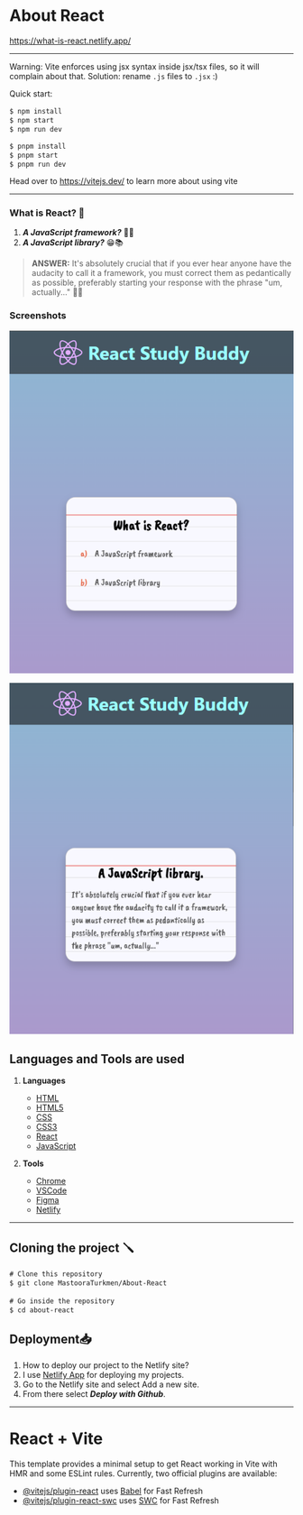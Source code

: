 # About React

https://what-is-react.netlify.app/

---

Warning: Vite enforces using jsx syntax inside jsx/tsx files, so it will complain about that. Solution: rename `.js` files to `.jsx` :)

Quick start:

```
$ npm install
$ npm start
$ npm run dev
```

```
$ pnpm install
$ pnpm start
$ pnpm run dev
```

Head over to https://vitejs.dev/ to learn more about using vite

---

### What is React? 🤔

1. **_A JavaScript framework?_** 🥱🫡
2. **_A JavaScript library?_** 😁📚

> **ANSWER:** It's absolutely crucial that if you ever hear anyone have the audacity to call it a framework,
> you must correct them as pedantically as possible, preferably starting your response with the phrase "um, actually..." 🫡😁

### Screenshots

![React Answer](./images/react-question.png)

![React Question](./images/react-answer.png)



## Languages and Tools are used

1. **Languages**
    + [HTML](https://github.com/topics/html)
    + [HTML5](https://github.com/topics/html5)
    + [CSS](https://github.com/topics/css)
    + [CSS3](https://github.com/topics/css3)
    + [React](https://github.com/topics/react)
    + [JavaScript](https://github.com/topics/javascript)

2. **Tools** 
    + [Chrome](https://github.com/topics/chrome)
    + [VSCode](https://github.com/topics/vscode)
    + [Figma](https://github.com/topics/figma)
    + [Netlify](https://github.com/topics/netlify)



------


## Cloning the project 🪛

```
# Clone this repository
$ git clone MastooraTurkmen/About-React

# Go inside the repository
$ cd about-react
```



## Deployment📥

1. How to deploy our project to the Netlify site?
2. I use [Netlify App](https://app.netlify.com/) for deploying my projects.
3. Go to the Netlify site and select Add a new site.
4. From there select **_Deploy with Github_**.


















-----



# React + Vite

This template provides a minimal setup to get React working in Vite with HMR and some ESLint rules.
Currently, two official plugins are available:
- [@vitejs/plugin-react](https://github.com/vitejs/vite-plugin-react/blob/main/packages/plugin-react/README.md) uses [Babel](https://babeljs.io/) for Fast Refresh
- [@vitejs/plugin-react-swc](https://github.com/vitejs/vite-plugin-react-swc) uses [SWC](https://swc.rs/) for Fast Refresh

